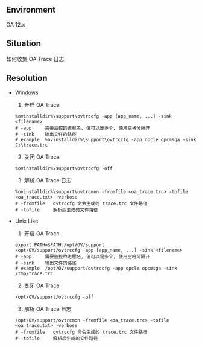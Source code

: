 ## Environment
OA 12.x

## Situation
如何收集 OA Trace 日志

## Resolution
- Windows
  1. 开启 OA Trace
    ```shell
    %ovinstalldir%\support\ovtrccfg -app [app_name, ...] -sink <filename>
    # -app     需要监控的进程名, 值可以是多个, 使用空格分隔开
    # -sink    输出文件的路径
    # example  %ovinstalldir%\support\ovtrccfg -app opcle opcmsga -sink C:\trace.trc
    ```
  2. 关闭 OA Trace
    ```shell
    %ovinstalldir%\support\ovtrccfg -off
    ```
  3. 解析 OA Trace 日志
    ```shell
    %ovinstalldir%\support\ovtrcmon -fromfile <oa_trace.trc> -tofile <oa_trace.txt> -verbose
    # -fromfile   ovtrccfg 命令生成的 trace.trc 文件路径
    # -tofile     解析后生成的文件路径
    ```

- Unix Like
  1. 开启 OA Trace
    ```shell
    export PATH=$PATH:/opt/OV/support
    /opt/OV/support/ovtrccfg -app [app_name, ...] -sink <filename>
    # -app     需要监控的进程名, 值可以是多个, 使用空格分隔开
    # -sink    输出文件的路径
    # example  /opt/OV/support/ovtrccfg -app opcle opcmsga -sink /tmp/trace.trc
    ```
  2. 关闭 OA Trace
    ```shell
    /opt/OV/support/ovtrccfg -off
    ```
  3. 解析 OA Trace 日志
    ```shell
    /opt/OV/support/ovtrcmon -fromfile <oa_trace.trc> -tofile <oa_trace.txt> -verbose
    # -fromfile   ovtrccfg 命令生成的 trace.trc 文件路径
    # -tofile     解析后生成的文件路径
    ```